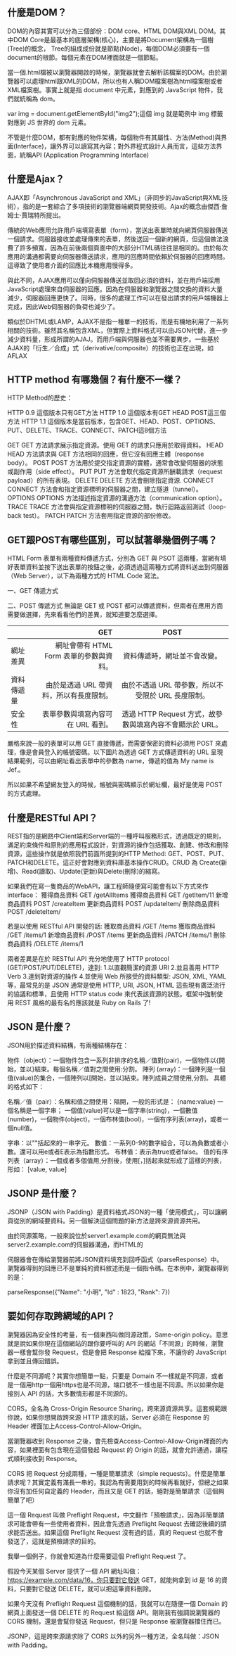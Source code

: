 ## 什麼是DOM？
DOM的內容其實可以分為三個部份：DOM core、HTML DOM與XML DOM。其中DOM Core是最基本的底層架構(核心)，主要是將Document架構為一個樹(Tree)的概念，
Tree的組成成份就是節點(Node)，每個DOM必須要有一個document的根節。每個元素在DOM裡面就是一個節點。

當一個.html檔被以瀏覽器開啟的時候，瀏覽器就會去解析該檔案的DOM。由於瀏覽器可以處理html跟XML的DOM，所以也有人稱DOM檔案樹為html檔案樹或者XML檔案樹。事實上就是指 document 中元素，對應到的 JavaScript 物件，我們就統稱為 dom。

var img = document.getElementById("img2");這個 img 就是範例中 img 標籤對應到 JS 世界的 dom 元素。

不管是什麼DOM，都有對應的物件架構，每個物件有其屬性、方法(Method)與界面(Interface)，讓外界可以讀寫其內容；對外界程式設計人員而言，這些方法界面，統稱API (Application Programming Interface)
## 什麼是Ajax？
AJAX即「Asynchronous JavaScript and XML」（非同步的JavaScript與XML技術），指的是一套綜合了多項技術的瀏覽器端網頁開發技術。Ajax的概念由傑西·詹姆士·賈瑞特所提出。

傳統的Web應用允許用戶端填寫表單（form），當送出表單時就向網頁伺服器傳送一個請求。伺服器接收並處理傳來的表單，然後送回一個新的網頁，但這個做法浪費了許多頻寬，因為在前後兩個頁面中的大部分HTML碼往往是相同的。由於每次應用的溝通都需要向伺服器傳送請求，應用的回應時間依賴於伺服器的回應時間。這導致了使用者介面的回應比本機應用慢得多。

與此不同，AJAX應用可以僅向伺服器傳送並取回必須的資料，並在用戶端採用JavaScript處理來自伺服器的回應。因為在伺服器和瀏覽器之間交換的資料大量減少，伺服器回應更快了。同時，很多的處理工作可以在發出請求的用戶端機器上完成，因此Web伺服器的負荷也減少了。

類似於DHTML或LAMP，AJAX不是指一種單一的技術，而是有機地利用了一系列相關的技術。雖然其名稱包含XML，但實際上資料格式可以由JSON代替，進一步減少資料量，形成所謂的AJAJ。而用戶端與伺服器也並不需要異步。一些基於AJAX的「衍生／合成」式（derivative/composite）的技術也正在出現，如AFLAX
## HTTP method 有哪幾個？有什麼不一樣？
HTTP Method的歷史：

HTTP 0.9 這個版本只有GET方法
HTTP 1.0 這個版本有GET HEAD POST這三個方法
HTTP 1.1 這個版本是當前版本，包含GET、HEAD、POST、OPTIONS、PUT、DELETE、TRACE、CONNECT、PATCH這8個方法

GET
GET 方法請求展示指定資源。使用 GET 的請求只應用於取得資料。
HEAD
HEAD 方法請求與 GET 方法相同的回應，但它沒有回應主體（response body）。
POST
POST 方法用於提交指定資源的實體，通常會改變伺服器的狀態或副作用（side effect）。
PUT
PUT 方法會取代指定資源所酬載請求（request payload）的所有表現。
DELETE
DELETE 方法會刪除指定資源.
CONNECT
CONNECT 方法會和指定資源標明的伺服器之間，建立隧道（tunnel）。
OPTIONS
OPTIONS 方法描述指定資源的溝通方法（communication option）。
TRACE
TRACE 方法會與指定資源標明的伺服器之間，執行迴路返回測試（loop-back test）。
PATCH
PATCH 方法套用指定資源的部份修改。

## GET跟POST有哪些區別，可以試著舉幾個例子嗎？
HTML Form 表單有兩種資料傳遞方式，分別為 GET 與 PSOT 這兩種，當網有填好表單資料並按下送出表單的按鈕之後，必須透過這兩種方式將資料送出到伺服器（Web Server），以下為兩種方式的 HTML Code 寫法。

一、GET 傳遞方式
<form action="接收資料的程式" method="get">
二、POST 傳遞方式
<form action="接收資料的程式" method="post">
無論是 GET 或 POST 都可以傳遞資料，但兩者在應用方面需要做選擇，先來看看他們的差異，就知道要怎麼選擇。

|         | GET	    |  POST  |
| -------- | -----:   | :----: |
| 網址差異  | 網址會帶有 HTML Form 表單的參數與資料。   |   	資料傳遞時，網址並不會改變。    |
| 資料傳遞量| 由於是透過 URL 帶資料，所以有長度限制。    |   由於不透過 URL 帶參數，所以不受限於 URL 長度限制。    |
| 安全性    | 表單參數與填寫內容可在 URL 看到。        |   透過 HTTP Request 方式，故參數與填寫內容不會顯示於 URL。    |

嚴格來說一般的表單可以用 GET 直接傳遞，而需要保密的資料必須用 POST 來處理，像是會員登入的帳號密碼。以下圖片為透過 GET 方式傳遞資料的 URL 呈現結果範例，可以由網址看出表單中的參數為 name，傳遞的值為 My name is Jef.。

所以如果不希望網友登入的時候，帳號與密碼顯示於網址欄，最好是使用 POST 的方式處理。
## 什麼是RESTful API？
REST指的是網路中Client端和Server端的一種呼叫服務形式，透過既定的規則，滿足約束條件和原則的應用程式設計，對資源的操作包括獲取、創建、修改和刪除資源，這些操作就是依照我們前面所提到的HTTP Method: GET、POST、PUT、PATCH和DELETE。這正好會對應到資料庫基本操作CRUD。CRUD 為 Create(新增)、Read(讀取)、Update(更新)與Delete(刪除)的縮寫。

如果我們在寫一隻商品的WebAPI，讓工程師隨便寫可能會有以下方式來作interface：
獲得商品資料 GET   /getAllItems
獲得商品資料 GET   /getItem/11
新增商品資料 POST /createItem
更新商品資料 POST  /updateItem/
刪除商品資料 POST  /deleteItem/
 
若是以使用 RESTful API 開發的話:
獲取商品資料 /GET     /items
獲取商品資料 /GET     /items/1
新增商品資料 /POST   /items
更新商品資料 /PATCH /items/1 
刪除商品資料 /DELETE /items/1

兩者差異是在於 RESTful API 充分地使用了 HTTP protocol (GET/POST/PUT/DELETE)，達到:
1.以直觀簡潔的資源 URI
2.並且善用 HTTP Verb
3.達到對資源的操作
4.並使用 Web 所接受的資料類型: JSON, XML, YAML 等，最常見的是 JSON
通常是使用 HTTP, URI, JSON, HTML 這些現有廣泛流行的協議和標準，且使用 HTTP status code 來代表該資源的狀態。框架中強制使用 REST 風格的最有名的應該就是 Ruby on Rails 了!
## JSON 是什麼？
JSON用於描述資料結構，有兩種結構存在：

物件（object）：一個物件包含一系列非排序的名稱／值對(pair)，一個物件以{開始，並以}結束。每個名稱／值對之間使用:分割。
陣列 (array)：一個陣列是一個值(value)的集合，一個陣列以[開始，並以]結束。陣列成員之間使用,分割。
具體的格式如下：

名稱／值（pair）：名稱和值之間使用：隔開，一般的形式是：
{name:value}
一個名稱是一個字串； 一個值(value)可以是一個字串(string)，一個數值(number)，一個物件(object)，一個布林值(bool)，一個有序列表(array)，或者一個null值。

字串：以""括起來的一串字元。
數值：一系列0-9的數字組合，可以為負數或者小數。還可以用e或者E表示為指數形式。
布林值：表示為true或者false。
值的有序列表（array）：一個或者多個值用,分割後，使用[，]括起來就形成了這樣的列表，形如：
[value, value]
## JSONP 是什麼？
JSONP（JSON with Padding）是資料格式JSON的一種「使用模式」，可以讓網頁從別的網域要資料。另一個解決這個問題的新方法是跨來源資源共用。

由於同源策略，一般來說位於server1.example.com的網頁無法與 server2.example.com的伺服器溝通，而HTML的 <script>元素是一個例外。利用 <script>元素的這個開放策略，網頁可以得到從其他來源動態產生的JSON資料，而這種使用模式就是所謂的 JSONP。用JSONP抓到的資料並不是JSON，而是任意的JavaScript，用 JavaScript直譯器執行而不是用JSON解析器解析。
為了理解這種模式的原理，先想像有一個回傳JSON檔案的URL，而JavaScript 程式可以用XMLHttpRequest跟這個URL要資料。假設我們的URL是 http://server2.example.com/RetrieveUser?UserId=xxx 。假設小明的UserId 是1823，且當瀏覽器透過URL傳小明的UserId，也就是抓取http://server2.example.com/RetrieveUser?UserId=1823，得到：

   {"Name": "小明", "Id" : 1823, "Rank": 7}
這個JSON資料可能是依據傳過去URL的查詢參數動態產生的。

這個時候，把 <script>元素的src屬性設成一個回傳JSON的URL是可以想像的，這也代表從HTML頁面透過script元素抓取 JSON是可能的。

然而，一份JSON檔案並不是一個JavaScript程式。為了讓瀏覽器可以在 <script>元素執行，從src裡URL 回傳的必須是可執行的JavaScript。在JSONP的使用模式裡，該URL回傳的是由函式呼叫包起來的動態生成JSON，這就是JSONP的「填充（padding）」或是「前輟（prefix）」的由來。

慣例上瀏覽器提供回調函式的名稱當作送至伺服器的請求中命名查詢參數的一部份，例如：

 <script type="text/javascript"
         src="http://server2.example.com/RetrieveUser?UserId=1823&jsonp=parseResponse">
 </script>
伺服器會在傳給瀏覽器前將JSON資料填充到回呼函式（parseResponse）中。瀏覽器得到的回應已不是單純的資料敘述而是一個指令碼。在本例中，瀏覽器得到的是：

   parseResponse({"Name": "小明", "Id" : 1823, "Rank": 7})
## 要如何存取跨網域的API？

瀏覽器因為安全性的考量，有一個東西叫做同源政策，Same-origin policy。意思就是說如果你現在這個網站的跟你要呼叫的 API 的網站「不同源」的時候，瀏覽器一樣會幫你發 Request，但是會把 Response 給擋下來，不讓你的 JavaScript 拿到並且傳回錯誤。

什麼是不同源呢？其實你想簡單一點，只要是 Domain 不一樣就是不同源，或者是一個用http一個用https也是不同源，端口號不一樣也是不同源。所以如果你是接別人 API 的話，大多數情形都是不同源的。

CORS，全名為 Cross-Origin Resource Sharing，跨來源資源共享。這套規範跟你說，如果你想開啟跨來源 HTTP 請求的話，Server 必須在 Response 的 Header 裡面加上Access-Control-Allow-Origin。

當瀏覽器收到 Response 之後，會先檢查Access-Control-Allow-Origin裡面的內容，如果裡面有包含現在這個發起 Request 的 Origin 的話，就會允許通過，讓程式順利接收到 Response。

CORS 把 Request 分成兩種，一種是簡單請求（simple requests）。什麼是簡單請求呢？其實定義有滿長一串的，我認為有需要用到的時候再看就好，但總之如果你沒有加任何自定義的 Header，而且又是 GET 的話，絕對是簡單請求（這個夠簡單了吧）

這一個 Request 叫做 Preflight Request，中文翻作「預檢請求」，因為非簡單請求可能會帶有一些使用者資料，因此會先透過 Preflight Request 去確認後續的請求能否送出。如果這個 Preflight Request 沒有過的話，真的 Request 也就不會發送了，這就是預檢請求的目的。

我舉一個例子，你就會知道為什麼需要這個 Preflight Request 了。

假設今天某個 Server 提供了一個 API 網址叫做：https://example.com/data/16，你只要對它發送 GET，就能夠拿到 id 是 16 的資料，只要對它發送 DELETE，就可以把這筆資料刪除。

如果今天沒有 Preflight Request 這個機制的話，我就可以在隨便一個 Domain 的網頁上面發送一個 DELETE 的 Request 給這個 API。剛剛我有強調說瀏覽器的 CORS 機制，還是會幫你發送 Request，但只是 Response 被瀏覽器擋住而已。

JSONP，這是跨來源請求除了 CORS 以外的另外一種方法，全名叫做：JSON with Padding。